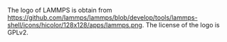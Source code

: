 The logo of LAMMPS is obtain from https://github.com/lammps/lammps/blob/develop/tools/lammps-shell/icons/hicolor/128x128/apps/lammps.png.
The license of the logo is GPLv2.
